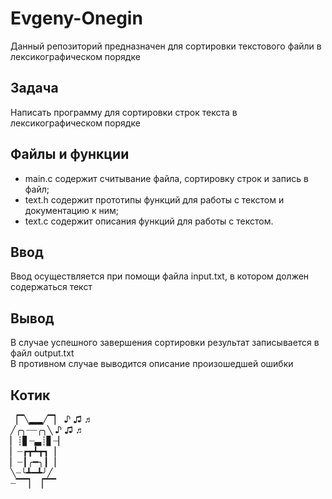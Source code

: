 # Evgeny-Onegin
Данный репозиторий предназначен для сортировки текстового файли в лексикографическом порядке
## Задача
Написать программу для сортировки строк текста в лексикографическом порядке
## Файлы и функции
- main.c содержит считывание файла, сортировку строк и запись в файл;
- text.h содержит прототипы функций для работы с текстом и документацию к ним;
- text.c содержит описания функций для работы с текстом.
## Ввод
Ввод осуществляется при помощи файла input.txt, в котором должен содержаться текст
## Вывод
В случае успешного завершения сортировки результат записывается в файл output.txt  
В противном случае выводится описание произошедшей ошибки
## Котик
▕▔╲▂▂╱▔▏      ♪ ♫ ♬  
╱╭╮┈┈╭╮╲   ♪ ♫ ♬  
▏┊▋┈▃┊▋┈▏  
▏┈┏┳┻┳┓▕  
▏┈┃╭━╮┃▕  
╲┈╰┻━┻╯╱  
┈▔▔▏▕▔▔  
